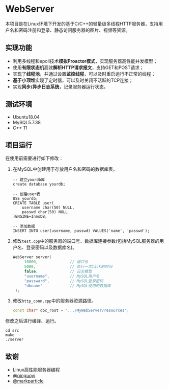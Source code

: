 # WebServer

本项目是在Linux环境下开发的基于C/C++的轻量级多线程HTTP服务器，支持用户名和密码注册和登录、静态访问服务器的图片、视频等资源。

## 实现功能

- 利用多线程和epoll技术**模拟Proactor模式**，实现服务器高性能并发模型；
- 使用**有限状态机**高效**解析HTTP请求报文**，支持GET和POST请求；
- 实现了**线程池**，并通过设置**监控线程**，可以及时重启运行不正常的线程；
- **基于小顶堆**实现了定时器，可以及时关闭不活跃的TCP连接；
- 实现**同步/异步日志系统**，记录服务器运行状态。

## 测试环境

* Ubuntu18.04
* MySQL5.7.38
* C++ 11

## 项目运行

在使用前需要进行如下修改：

1. 在MySQL中创建用于存放用户名和密码的数据库表。

   ```mysql
   -- 建立yourdb库
   create database yourdb;
   
   -- 创建user表
   USE yourdb;
   CREATE TABLE user(
       username char(50) NULL,
       passwd char(50) NULL
   )ENGINE=InnoDB;
   
   -- 添加数据
   INSERT INTO user(username, passwd) VALUES('name', 'passwd');
   ```

2. 修改`test.cpp`中的服务器的端口号、数据库连接参数(包括MySQL服务器的用户名、登录密码以及数据库名)。

   ```c++
   WebServer server(
        10000,              // 端口号
        5000,               // 执行一次tick的时间
        false,              // 日志模型
        "username",         // MySQL用户名
        "passward",         // MySQL登录密码
        "dbname"            // MySQL使用的数据库
    );
   ```

3. 修改`http_conn.cpp`中的服务器资源路径。

   ```c++
   const char* doc_root = ".../MyWebServer/resources";
   ```

修改之后进行编译、运行。

```shell
cd src
make
./server
```

## 致谢

- Linux高性能服务器编程
- [@qinguoyi](https://github.com/qinguoyi/TinyWebServer)
- [@markparticle](https://github.com/markparticle/WebServer)